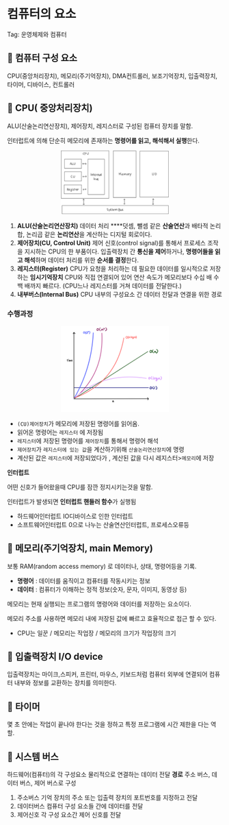 # 컴퓨터의 요소
Tag: 운영체제와 컴퓨터

</aside>

## 🦖 컴퓨터 구성 요소

CPU(중앙처리장치), 메모리(주기억장치), DMA컨트롤러, 보조기억장치, 입출력장치, 타이머, 디바이스, 컨트롤러

## 🦖 CPU( 중앙처리장치)

ALU(산술논리연산장치), 제어장치, 레지스터로 구성된 컴퓨터 장치를 말함.

인터럽트에 의해 단순히 메모리에 존재하는 **명령어를 읽고, 해석해서 실행**한다.

<center>
 <img src="https://github.com/Yul-ia/Computer-Science/blob/main/Operating%20System/img/cpu1.png" 
  width="50%"
  height="50%" />
</center>

1. **ALU(산술논리연산장치)**
데이터 처리
****덧셈, 뺄셈 같은 **산술연산**과 배타적 논리합, 논리곱 같은 **논리연산**을 계산하는 디지털 회로이다.
2. **제어장치(CU, Control Unit)**
제어 신호(control signal)를 통해서 프로세스 조작을 지시하는 CPU의 한 부품이다.
입출력장치 간 **통신을 제어**하거나, **명령어들을 읽고 해석**하며 데이터 처리를 위한 **순서를 결정**한다.
3. **레지스터(Register)**
CPU가 요청을 처리하는 데 필요한 데이터를 일시적으로 저장하는 **임시기억장치**
CPU와 직접 연결되어 있어 연산 속도가 메모리보다 수십 배 수백 배까지 빠르다.
(CPU느나 레지스터를 거쳐 데이터를 전달한다.)
4. **내부버스(Internal Bus)**
CPU 내부의 구성요소 간 데이터 전달과 연결을 위한 경로 

### 수행과정

<center>
 <img src="https://github.com/Yul-ia/Computer-Science/blob/main/Computer%20Architecture/imgfile/Untitled.png" 
  width="50%"
  height="50%" />
</center>

- `(CU)제어장치`가 메모리에 저장된 명령어를 읽어옴.
- 읽어온 명령어는 `레지스터` 에 저장됨
- `레지스터`에 저장된 명령어를 `제어장치`를 통해서 명령어 해석
- `제어장치`가 `레지스터에 있는 값`을 계산하기위해 `산술논리연산장치`에 명령
- 계산된 값은 `레지스터`에 저장되었다가 ,
계산된 값을 다시 레지스터>`메모리`에 저장

**인터럽트**

어떤 신호가 들어왔을때 CPU를 잠깐 정지시키는것을 말함.

인터럽트가 발생되면 **인터럽트 핸들러 함수**가 실행됨

- 하드웨어인터럽트
IO디바이스로 인한 인터럽트
- 소프트웨어인터럽트
0으로 나누는 산술연산인터럽트, 프로세스오류등

## 🦖 메모리(주기억장치, main Memory)

보통 RAM(random access memory) 로 데이터나, 상태, 명령어등을 기록.

- **명령어** : 데이터를 움직이고 컴퓨터를 작동시키는 정보
- **데이터** : 컴퓨터가 이해하는 정적 정보(숫자, 문자, 이미지, 동영상 등)

메모리는 현재 실행되는 프로그램의 명령어와 데이터를 저장하는 요소이다.

메모리 주소를 사용하면 메모리 내에 저장된 값에 빠르고 효율적으로 접근 할 수 있다.

- CPU는 일꾼 / 메모리는 작업장 /  메모리의 크기가 작업장의 크기

## 🦖 입출력장치 I/O device

입출력장치는 마이크,스피커, 프린터, 마우스, 키보드처럼 컴퓨터 외부에 연결되어 컴퓨터 내부와 정보를 교환하는 장치를 의미한다.

## 🦖 타이머

몇 초 안에는 작업이 끝나야 한다는 것을 정하고 특정 프로그램에 시간 제한을 다는 역할.

## 🦖 시스템 버스

하드웨어(컴퓨터)의 각 구성요소 물리적으로 연결하는 데이터 전달 **경로**
주소 버스, 데이터 버스, 제어 버스로 구성

1. 주소버스
기억 장치의 주소 또는 입출력 장치의 포트번호를 지정하고 전달
2. 데이터버스
컴퓨터 구성 요소들 간에 데이터를 전달
3. 제어신호
각 구성 요소간 제어 신호를 전달
